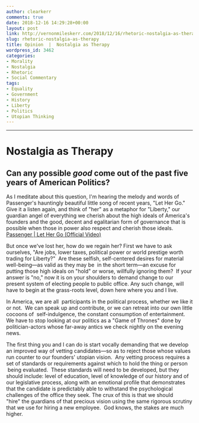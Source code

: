 ```yaml
---
author: clearkerr
comments: true
date: 2018-12-16 14:29:28+00:00
layout: post
link: http://vernonmileskerr.com/2018/12/16/rhetoric-nostalgia-as-therapy/
slug: rhetoric-nostalgia-as-therapy
title: Opinion  |  Nostalgia as Therapy
wordpress_id: 3462
categories:
- Morality
- Nostalgia
- Rhetoric
- Social Commentary
tags:
- Equality
- Government
- History
- Liberty
- Politics
- Utopian Thinking
---
```


* * *





# Nostalgia as Therapy




## Can any possible _good_ come out of the past five years of American Politics?  


As I meditate about this question, I'm hearing the melody and words of Passenger's hauntingly beautiful little song of recent years, "Let Her Go."  Give it a listen again, and think of "her" as a metaphor for "Liberty," our guardian angel of everything we cherish about the high ideals of America's founders and the good, decent and egalitarian form of governance that is possible when those in power also respect and cherish those ideals. [Passenger | Let Her Go (Official Video)](https://www.youtube.com/watch?v=RBumgq5yVrA)

But once we've lost her, how do we regain her? First we have to ask ourselves, "Are jobs, lower taxes, political power or world prestige worth trading for Liberty?"  Are these selfish, self-centered desires for material well-being—as valid as they may be  in the short term—an excuse for putting those high ideals on "hold" or worse, willfully ignoring them?  If your answer is "no," now it is on your shoulders to demand change to our present system of electing people to public office. Any such change, will have to begin at the grass-roots level, down here where you and I live.

In America, we are all  participants in the political process, whether we like it or not.  We can speak up and contribute, or we can retreat into our own little cocoons of  self-indulgence, the constant consumption of entertainment.   We have to stop looking at our politics as a "Game of Thrones" done by politician-actors whose far-away antics we check nightly on the evening news.

The first thing you and I can do is start vocally demanding that we develop an improved way of vetting candidates—so as to reject those whose values run counter to our founders' utopian vision.  Any vetting process requires a set of standards or requirements against which to hold the thing or person  being evaluated.  These standards will need to be developed, but they should include: level of education, level of knowledge of our history and of our legislative process, along with an emotional profile that demonstrates that the candidate is predictably able to withstand the psychological challenges of the office they seek. The crux of this is that we should "hire" the guardians of that precious vision using the same rigorous scrutiny that we use for hiring a new employee.  God knows, the stakes are much higher.


